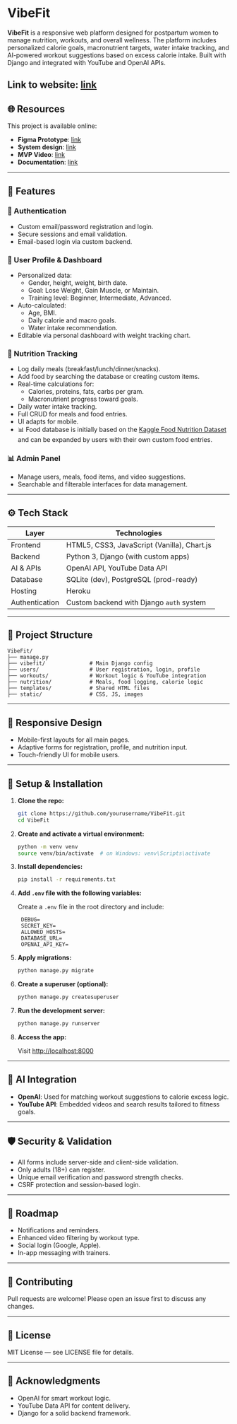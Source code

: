 # VibeFit

**VibeFit** is a responsive web platform designed for postpartum women to manage nutrition, workouts, and overall wellness. The platform includes personalized calorie goals, macronutrient targets, water intake tracking, and AI-powered workout suggestions based on excess calorie intake. Built with Django and integrated with YouTube and OpenAI APIs.

**Link to website**: [link](https://vibefit-152f5417d7b3.herokuapp.com)
---

## 🌐 Resources

This project is available online:

- **Figma Prototype**: [link](https://www.figma.com/design/HcaGu7Z2bWOqRukUIHFcTO/VibeFit?node-id=0-1&t=FU5f4YpJuDYi4Abh-1)
- **System design**: [link](https://www.figma.com/board/koB11vEsqUe1LFPwyEzmn1/System-design?node-id=0-1&t=47f1pT4MfVLP8iyZ-1)
- **MVP Video**: [link](https://drive.google.com/drive/folders/1zts_Z0-tMxpea7sWxN4hjpAJxJSgALjh?usp=sharing)
- **Documentation**: [link](https://drive.google.com/drive/folders/1r23W_tBiWHni_496djJ9--NrP2fVZI2n?usp=sharing)


---

## 🚀 Features

### 🔐 Authentication
- Custom email/password registration and login.
- Secure sessions and email validation.
- Email-based login via custom backend.

### 👤 User Profile & Dashboard
- Personalized data:
  - Gender, height, weight, birth date.
  - Goal: Lose Weight, Gain Muscle, or Maintain.
  - Training level: Beginner, Intermediate, Advanced.
- Auto-calculated:
  - Age, BMI.
  - Daily calorie and macro goals.
  - Water intake recommendation.
- Editable via personal dashboard with weight tracking chart.

### 🥗 Nutrition Tracking
- Log daily meals (breakfast/lunch/dinner/snacks).
- Add food by searching the database or creating custom items.
- Real-time calculations for:
  - Calories, proteins, fats, carbs per gram.
  - Macronutrient progress toward goals.
- Daily water intake tracking.
- Full CRUD for meals and food entries.
- UI adapts for mobile.
- 📊 Food database is initially based on the [Kaggle Food Nutrition Dataset](https://www.kaggle.com/datasets/utsavdey1410/food-nutrition-dataset/data) and can be expanded by users with their own custom food entries.

### 📊 Admin Panel
- Manage users, meals, food items, and video suggestions.
- Searchable and filterable interfaces for data management.

---

## ⚙️ Tech Stack

| Layer           | Technologies                                     |
|-----------------|--------------------------------------------------|
| Frontend        | HTML5, CSS3, JavaScript (Vanilla), Chart.js      |
| Backend         | Python 3, Django (with custom apps)              |
| AI & APIs       | OpenAI API, YouTube Data API                     |
| Database        | SQLite (dev), PostgreSQL (prod-ready)            |
| Hosting         | Heroku     |
| Authentication  | Custom backend with Django `auth` system         |

---

## 🧱 Project Structure

```
VibeFit/
├── manage.py
├── vibefit/              # Main Django config
├── users/                # User registration, login, profile
├── workouts/             # Workout logic & YouTube integration
├── nutrition/            # Meals, food logging, calorie logic
├── templates/            # Shared HTML files
├── static/               # CSS, JS, images
```

---

## 📱 Responsive Design

- Mobile-first layouts for all main pages.
- Adaptive forms for registration, profile, and nutrition input.
- Touch-friendly UI for mobile users.

---

## 🧪 Setup & Installation

1. **Clone the repo:**

   ```bash
   git clone https://github.com/yourusername/VibeFit.git
   cd VibeFit
   ```

2. **Create and activate a virtual environment:**

   ```bash
   python -m venv venv
   source venv/bin/activate  # on Windows: venv\Scripts\activate
   ```

3. **Install dependencies:**

   ```bash
   pip install -r requirements.txt
   ```

4. **Add `.env` file with the following variables:**

   Create a `.env` file in the root directory and include:

   ```env
    DEBUG=
    SECRET_KEY=
    ALLOWED_HOSTS=
    DATABASE_URL=
    OPENAI_API_KEY=
   ```

1. **Apply migrations:**

   ```bash
   python manage.py migrate
   ```

2. **Create a superuser (optional):**

   ```bash
   python manage.py createsuperuser
   ```

3. **Run the development server:**

   ```bash
   python manage.py runserver
   ```

4. **Access the app:**

   Visit [http://localhost:8000](http://localhost:8000)

---

## 🤖 AI Integration

- **OpenAI**: Used for matching workout suggestions to calorie excess logic.
- **YouTube API**: Embedded videos and search results tailored to fitness goals.

---

## 🛡 Security & Validation

- All forms include server-side and client-side validation.
- Only adults (18+) can register.
- Unique email verification and password strength checks.
- CSRF protection and session-based login.

---

## 📌 Roadmap

- Notifications and reminders.
- Enhanced video filtering by workout type.
- Social login (Google, Apple).
- In-app messaging with trainers.

---

## 🤝 Contributing

Pull requests are welcome! Please open an issue first to discuss any changes.

---

## 📄 License

MIT License — see LICENSE file for details.

---

## 🌟 Acknowledgments

- OpenAI for smart workout logic.
- YouTube Data API for content delivery.
- Django for a solid backend framework.
